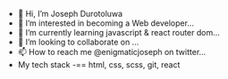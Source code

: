 - 👋 Hi, I’m Joseph Durotoluwa
- 👀 I’m interested in becoming a Web developer...
- 🌱 I’m currently learning javascript & react router dom...
- 💞️ I’m looking to collaborate on ...
- 📫 How to reach me @enigmaticjoseph on twitter...
- My tech stack -== html, css, scss, git, react

<!---
JosephEnigmatic/JosephEnigmatic is a ✨ special ✨ repository because its `README.md` (this file) appears on your GitHub profile.
You can click the Preview link to take a look at your changes.
--->
